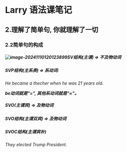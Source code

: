 # Larry 语法课笔记

<!--手写笔记到一半发现效率太差 so以后用markdown写-->

## 2.理解了简单句, 你就理解了一切

### 2.2简单句的构成

##### ![image-20241110120123899](C:\Users\苏桓\AppData\Roaming\Typora\typora-user-images\image-20241110120123899.png)SV结构(主谓) => 不及物动词

##### SVP结构(主系表) => 系动词:

*He became a thecher when he was 21 years old.*

__*be动词就是"=", 其他系动词就是"≈"。*__

##### SVO(主谓宾) => 及物动词

##### SVO结构(主谓双宾) => 及物动词

##### SVOC结构(主谓宾补) 

*They elected Trump President.*



 



